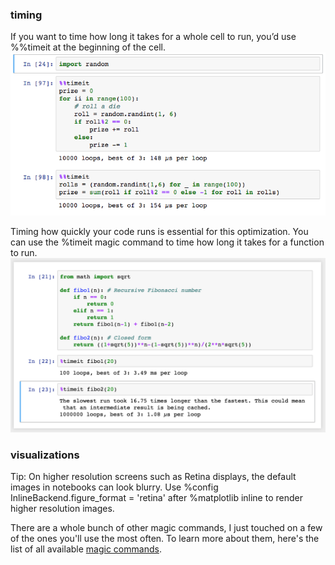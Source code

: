 ### timing

If you want to time how long it takes for a whole cell to run, you’d use %%timeit at the beginning of the cell.
![](figs/magic-timeit2.png)


Timing how quickly your code runs is essential for this optimization. You can use the %timeit magic command to time how long it takes for a function to run.
![](figs/magic-timeit.png)

### visualizations
Tip: On higher resolution screens such as Retina displays, the default images in notebooks can look blurry. Use %config InlineBackend.figure_format = 'retina' after %matplotlib inline to render higher resolution images.


There are a whole bunch of other magic commands, I just touched on a few of the ones you'll use the most often. To learn more about them, here's the list of all available [magic commands](http://ipython.readthedocs.io/en/stable/interactive/magics.html).

